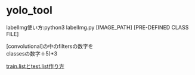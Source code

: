 # yolo_tool  
labelImg使い方:python3 labelImg.py [IMAGE_PATH] [PRE-DEFINED CLASS FILE]  
  
[convolutional]の中のfiltersの数字を  
classesの数字＋5)*3  
  
[train.listとtest.list作り方](https://github.com/hoshianaaa/divide_files)

